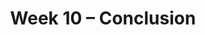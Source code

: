 ---
    title: Week 10 – Conclusion
    weekNumber: 10
    days:
      - date: 2021-11-30
        events:
          "**LEC 17**{: .label .label-lecture } [More Naive Bayes](../resources/lecture/lec17-filled.pdf) ([blank](../resources/lecture/lec17-blank.pdf)) ([code](http://datahub.ucsd.edu/user-redirect/git-sync?repo=https://github.com/dsc-courses/dsc40a-2021-fa&subPath=lectures/lec17/lec17.ipynb))":
      - date: 2021-12-1
        events:
          "**DISC 8**{: .label .label-disc} **[Probability Review (Optional)](../resources/groupwork/prob-review.pdf)** ([recording](https://campuswire.com/c/GF82D3B2E/feed/536))":
      - date: 2021-12-2
        events:
          "**LEC 18**{: .label .label-lecture } [Review, Conclusion](../resources/lecture/lec18-blank.pdf)":
      - date: 2021-12-3
        events:
          "**HW 8**{: .label .label-hw } **[Naive Bayes (due 12/3)](http://datahub.ucsd.edu/user-redirect/git-sync?repo=https://github.com/dsc-courses/dsc40a-2021-fa&subPath=homeworks/hw08/hw08.ipynb)**":

---
